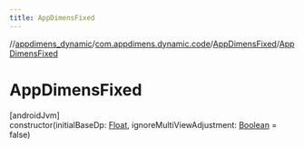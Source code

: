 ```yaml
---
title: AppDimensFixed
---
```

//[appdimens_dynamic](../../../index.html)/[com.appdimens.dynamic.code](../index.html)/[AppDimensFixed](index.html)/[AppDimensFixed](-app-dimens-fixed.html)



# AppDimensFixed



[androidJvm]\
constructor(initialBaseDp: [Float](https://kotlinlang.org/api/core/kotlin-stdlib/kotlin/-float/index.html), ignoreMultiViewAdjustment: [Boolean](https://kotlinlang.org/api/core/kotlin-stdlib/kotlin/-boolean/index.html) = false)



